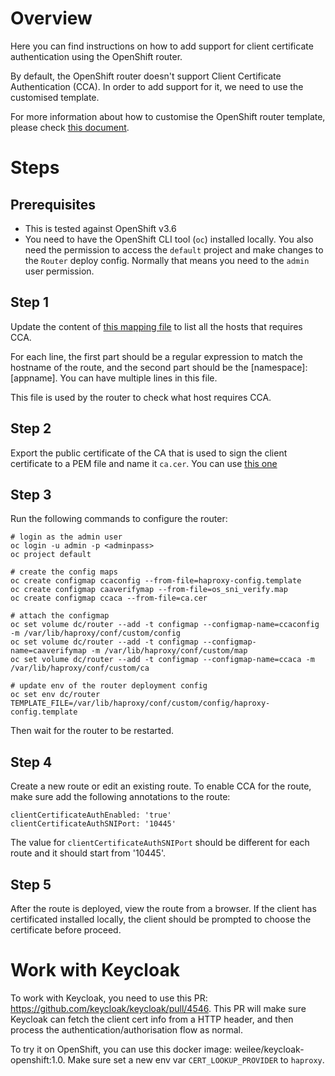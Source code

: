 # Overview

Here you can find instructions on how to add support for client certificate authentication using the OpenShift router.

By default, the OpenShift router doesn't support Client Certificate Authentication (CCA). In order to add support for it, we need to use the customised template. 

For more information about how to customise the OpenShift router template, please check [this document](https://docs.openshift.com/container-platform/3.6/install_config/router/customized_haproxy_router.html).

# Steps

## Prerequisites

* This is tested against OpenShift v3.6
* You need to have the OpenShift CLI tool (`oc`) installed locally. You also need the permission to access the `default` project and make changes to the `Router` deploy config. Normally that means you need to the `admin` user permission.

## Step 1

Update the content of [this mapping file](./os_sni_verify.map) to list all the hosts that requires CCA. 

For each line, the first part should be a regular expression to match the hostname of the route, and the second part should be the [namespace]:[appname]. You can have multiple lines in this file. 

This file is used by the router to check what host requires CCA.

## Step 2

Export the public certificate of the CA that is used to sign the client certificate to a PEM file and name it `ca.cer`. You can use [this one](../client-certs/ca.cer)

## Step 3

Run the following commands to configure the router:

```
# login as the admin user
oc login -u admin -p <adminpass>
oc project default

# create the config maps
oc create configmap ccaconfig --from-file=haproxy-config.template
oc create configmap caaverifymap --from-file=os_sni_verify.map
oc create configmap ccaca --from-file=ca.cer

# attach the configmap
oc set volume dc/router --add -t configmap --configmap-name=ccaconfig -m /var/lib/haproxy/conf/custom/config
oc set volume dc/router --add -t configmap --configmap-name=caaverifymap -m /var/lib/haproxy/conf/custom/map
oc set volume dc/router --add -t configmap --configmap-name=ccaca -m /var/lib/haproxy/conf/custom/ca

# update env of the router deployment config
oc set env dc/router TEMPLATE_FILE=/var/lib/haproxy/conf/custom/config/haproxy-config.template
```

Then wait for the router to be restarted.

## Step 4

Create a new route or edit an existing route. To enable CCA for the route, make sure add the following annotations to the route:

```
clientCertificateAuthEnabled: 'true'
clientCertificateAuthSNIPort: '10445'
```

The value for `clientCertificateAuthSNIPort` should be different for each route and it should start from '10445'.

## Step 5

After the route is deployed, view the route from a browser. If the client has certificated installed locally, the client should be prompted to choose the certificate before proceed.

# Work with Keycloak

To work with Keycloak, you need to use this PR: https://github.com/keycloak/keycloak/pull/4546. This PR will make sure Keycloak can fetch the client cert info from a HTTP header, and then process the authentication/authorisation flow as normal.

To try it on OpenShift, you can use this docker image: weilee/keycloak-openshift:1.0. Make sure set a new env var `CERT_LOOKUP_PROVIDER` to `haproxy`.

